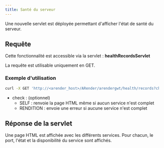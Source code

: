 ```yaml
---
title: Santé du serveur
---
```


Une nouvelle servlet est déployée permettant d'afficher l'état de santé du serveur.

## Requête 

Cette fonctionnalité est accessible via la servlet : **healthRecordsServlet**

La requête est utilisable uniquement en GET.


### Exemple d'utilisation

``` bash
curl -X GET 'http://<arender_host>/ARender/arendergwt/health/records?check=scope'
```

* check : (optionnel)
    * SELF : renvoie la page HTML même si aucun service n'est complet
    * RENDITION : envoie une erreur si aucune service n'est complet

## Réponse de la servlet

Une page HTML est affichée avec les différents services. Pour chacun, le port, l'état et la disponibilité du service sont affichés.